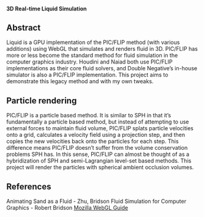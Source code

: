 #### 3D Real-time Liquid Simulation

## Abstract

Liquid is a GPU implementation of the PIC/FLIP method (with various additions) using WebGL that simulates and renders fluid in 3D. PIC/FLIP has more or less become the standard method for fluid simulation in the computer graphics industry. Houdini and Naiad both use PIC/FLIP implementations as their core fluid solvers, and Double Negative’s in-house simulator is also a PIC/FLIP implementation. This project aims to demonstrate this legacy method and with my own tweaks.  

## Particle rendering

PIC/FLIP is a particle based method. It is similar to SPH in that it’s fundamentally a particle based method, but instead of attempting to use external forces to maintain fluid volume, PIC/FLIP splats particle velocities onto a grid, calculates a velocity field using a projection step, and then copies the new velocities back onto the particles for each step. This difference means PIC/FLIP doesn’t suffer from the volume conservation problems SPH has. In this sense, PIC/FLIP can almost be thought of as a hybridization of SPH and semi-Lagrangian level-set based methods. This project will render the particles with spherical ambient occlusion volumes.

## References

Animating Sand as a Fluid - Zhu, Bridson
Fluid Simulation for Computer Graphics - Robert Bridson
[Mozilla WebGL Guide](https://developer.mozilla.org/en-US/docs/Web/API/WebGL_API)
